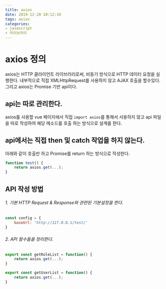```yaml
---
title: axios
date: 2019-12-20 10:12:19
tags: axios
categories:
- javascript
- 라이브러리
---
```


# axios 정의

axios는 HTTP 클라이언트 라이브러리로써, 비동기 방식으로 HTTP 데이터 요청을 실행한다. 내부적으로 직접 XMLHttpRequest를 사용하지 않고 AJAX 호출을 할수있다.
그리고 axios는 Promise 기반 api이다.

## api는 따로 관리한다.

axios를 사용할 vue 페이지에서 직접 `import axios`를 통해서 사용하지 않고 api 파일을 따로 작성하여 해당 메소드를 호출 하는 방식으로 설계를 한다.

## api에서는 직접 then 및 catch 작업을 하지 않는다.

아래와 같이 호출만 하고 Promise를 return 하는 방식으로 작성한다.

```js
function test() {
    return axios.get(...);    
}
```

## API 작성 방법

###### 1. 기본 HTTP Request & Response와 관련된 기본설정을 한다.

```js
const config = {
    baseUrl: 'http://127.0.0.1/test/'
}
```

###### 2. API 함수들을 정리한다.

```js
export const getRoleList = function() {
    return axios.get(...);
}

export const getUserList = function() {
    return axios.get(...);
}
```